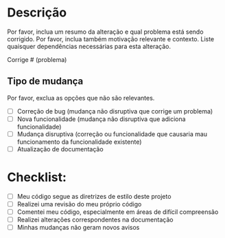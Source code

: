 # Descrição

Por favor, inclua um resumo da alteração e qual problema está sendo corrigido. Por favor, inclua também motivação relevante e contexto. Liste quaisquer dependências necessárias para esta alteração.

Corrige # (problema)

## Tipo de mudança

Por favor, exclua as opções que não são relevantes.

- [ ] Correção de bug (mudança não disruptiva que corrige um problema)
- [ ] Nova funcionalidade (mudança não disruptiva que adiciona funcionalidade)
- [ ] Mudança disruptiva (correção ou funcionalidade que causaria mau funcionamento da funcionalidade existente)
- [ ] Atualização de documentação

# Checklist:

- [ ] Meu código segue as diretrizes de estilo deste projeto
- [ ] Realizei uma revisão do meu próprio código
- [ ] Comentei meu código, especialmente em áreas de difícil compreensão
- [ ] Realizei alterações correspondentes na documentação
- [ ] Minhas mudanças não geram novos avisos